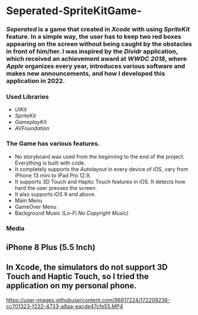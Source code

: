 # Seperated-SpriteKitGame-

### *Seperated* is a game that created in *Xcode* with using *SpriteKit* feature. In a simple way, the user has to keep two red boxes appearing on the screen without being caught by the obstacles in front of him/her. I was inspired by the *Dividr* application, which received an achievement award at *WWDC 2018*, where *Apple* organizes every year, introduces various software and makes new announcements, and how I developed this application in 2022.

### Used Libraries

- *_UIKit_*
- *_SpriteKit_*
- *_GameplayKit_*
- *_AVFoundation_*

### The Game has various features.

- No storyboard was used from the beginning to the end of the project. Everything is built with code.
- It completely supports the *Autolayout* in every device of iOS, vary from iPhone 13 mini to iPad Pro 12.9.
- It supports 3D Touch and Haptic Touch features in iOS. It detects how hard the user presses the screen.
- It also supports iOS 9 and above. 
- Main Menu
- GameOver Menu
- Background Music *(Lo-Fi No Copyright Music)*

### Media

## iPhone 8 Plus (5.5 Inch)

## In Xcode, the simulators do not support 3D Touch and Haptic Touch, so I tried the application on my personal phone.

https://user-images.githubusercontent.com/96817224/172209236-cc701323-f232-4733-a8aa-eacde47cfe55.MP4

